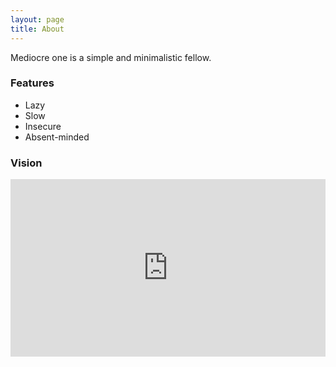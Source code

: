```yaml
---
layout: page
title: About
---
```


Mediocre one is a simple and minimalistic fellow.

### Features

- Lazy
- Slow
- Insecure
- Absent-minded

### Vision

<div style="max-width:854px">
  <div style="position:relative;height:0;padding-bottom:56.25%">
    <iframe src="https://embed.ted.com/talks/lang/en/sir_ken_robinson_do_schools_kill_creativity" width="854"
      height="480" style="position:absolute;left:0;top:0;width:100%;height:100%" frameborder="0" scrolling="no"
      allowfullscreen></iframe>
  </div>
</div>